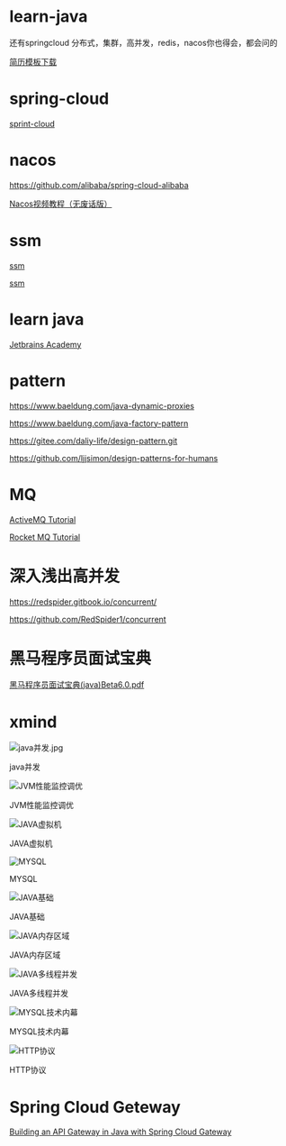 # learn-java

还有springcloud   分布式，集群，高并发，redis，nacos你也得会，都会问的

[简历模板下载](https://www.jianlixiazai.cn/)

# spring-cloud
[sprint-cloud](https://www.javainuse.com/spring/springcloud)

# nacos

https://github.com/alibaba/spring-cloud-alibaba

[Nacos视频教程（无废话版）](https://www.bilibili.com/video/BV1WZ4y1w7ww/)

# ssm

[ssm](https://github.com/liyifeng1994/ssm)

[ssm](https://sampig.github.io/tutorial/2019/07/24/practice-spring-ssm)

# learn java

[Jetbrains Academy](https://hyperskill.org/tracks?category=2)

# pattern

https://www.baeldung.com/java-dynamic-proxies

https://www.baeldung.com/java-factory-pattern

https://gitee.com/daliy-life/design-pattern.git

https://github.com/ljjsimon/design-patterns-for-humans

# MQ

[ActiveMQ Tutorial](https://www.youtube.com/watch?v=zbgxzdzWyuk&list=PLmCsXDGbJHdgt5mskUPyhtBHQvQsRoJWj&index=4)

[Rocket MQ Tutorial](https://www.bilibili.com/video/BV1tM4y1t7GE/?p=3&spm_id_from=pageDriver&vd_source=6763fad190c937baf811dce46ac76d54)

# 深入浅出高并发

https://redspider.gitbook.io/concurrent/

https://github.com/RedSpider1/concurrent

# 黑马程序员面试宝典

[黑马程序员面试宝典(java)Beta6.0.pdf](https://drive.internxt.com/sh/file/3ade3edc-fc76-4f51-ae3a-2b2165ad2d89/1e5a4726a16fecf889cea8d65f2006ff3f21f38543d7dbf35d9b5a16a8d57d0f)

# xmind

![java并发.jpg](https://cdn.jsdelivr.net/gh/NY5667/cdn/images/2023-11-27-java并发.jpg)

java并发

![JVM性能监控调优](https://cdn.jsdelivr.net/gh/NY5667/cdn/images/2023-11-27-JVM性能监控调优.jpg)

JVM性能监控调优

![JAVA虚拟机](https://cdn.jsdelivr.net/gh/NY5667/cdn/images/2023-11-27-JAVA虚拟机.jpg)

JAVA虚拟机

![MYSQL](https://cdn.jsdelivr.net/gh/NY5667/cdn/images/2023-11-27-MYSQL.jpg)

MYSQL

![JAVA基础](https://cdn.jsdelivr.net/gh/NY5667/cdn/images/2023-11-27-JAVA基础.jpg)

JAVA基础

![JAVA内存区域](https://cdn.jsdelivr.net/gh/NY5667/cdn/images/2023-11-27-JAVA内存区域.jpg)

JAVA内存区域

![JAVA多线程并发](https://cdn.jsdelivr.net/gh/NY5667/cdn/images/2023-11-27-JAVA多线程并发.jpg)

JAVA多线程并发

![MYSQL技术内幕](https://cdn.jsdelivr.net/gh/NY5667/cdn/images/2023-11-27-MYSQL技术内幕.jpg)

MYSQL技术内幕

![HTTP协议](https://cdn.jsdelivr.net/gh/NY5667/cdn/images/2023-11-27-HTTP协议.jpg)

HTTP协议

# Spring Cloud Geteway

[Building an API Gateway in Java with Spring Cloud Gateway](https://www.youtube.com/watch?v=EKoq98KqvrI)
